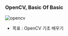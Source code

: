 ### OpenCV, Basic Of Basic
![opencv](https://img.shields.io/badge/mechathon-opencv-important)

- 목표 : OpenCV 기초 배우기

